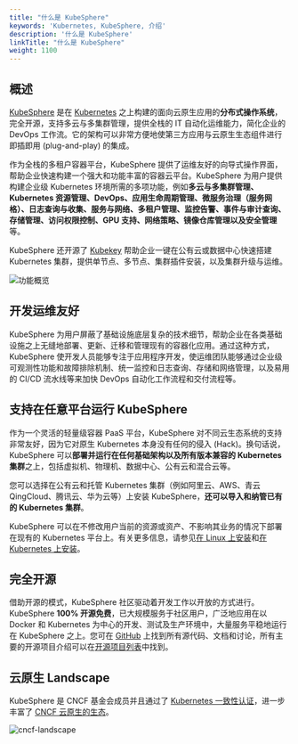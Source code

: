 ```yaml
---
title: "什么是 KubeSphere"
keywords: 'Kubernetes, KubeSphere, 介绍'
description: '什么是 KubeSphere'
linkTitle: "什么是 KubeSphere"
weight: 1100
---
```


## 概述

[KubeSphere](https://kubesphere.io) 是在 [Kubernetes](https://kubernetes.io) 之上构建的面向云原生应用的**分布式操作系统**，完全开源，支持多云与多集群管理，提供全栈的 IT 自动化运维能力，简化企业的 DevOps 工作流。它的架构可以非常方便地使第三方应用与云原生生态组件进行即插即用 (plug-and-play) 的集成。

作为全栈的多租户容器平台，KubeSphere 提供了运维友好的向导式操作界面，帮助企业快速构建一个强大和功能丰富的容器云平台。KubeSphere 为用户提供构建企业级 Kubernetes 环境所需的多项功能，例如**多云与多集群管理、Kubernetes 资源管理、DevOps、应用生命周期管理、微服务治理（服务网格）、日志查询与收集、服务与网络、多租户管理、监控告警、事件与审计查询、存储管理、访问权限控制、GPU 支持、网络策略、镜像仓库管理以及安全管理**等。

KubeSphere 还开源了 [Kubekey](https://github.com/kubesphere/kubekey) 帮助企业一键在公有云或数据中心快速搭建 Kubernetes 集群，提供单节点、多节点、集群插件安装，以及集群升级与运维。

![功能概览](/images/docs/zh-cn/introduction/what-is-kubesphere/feature-overview.png)

## 开发运维友好

KubeSphere 为用户屏蔽了基础设施底层复杂的技术细节，帮助企业在各类基础设施之上无缝地部署、更新、迁移和管理现有的容器化应用。通过这种方式，KubeSphere 使开发人员能够专注于应用程序开发，使运维团队能够通过企业级可观测性功能和故障排除机制、统一监控和日志查询、存储和网络管理，以及易用的 CI/CD 流水线等来加快 DevOps 自动化工作流程和交付流程等。

## 支持在任意平台运行 KubeSphere

作为一个灵活的轻量级容器 PaaS 平台，KubeSphere 对不同云生态系统的支持非常友好，因为它对原生 Kubernetes 本身没有任何的侵入 (Hack)。换句话说，KubeSphere 可以**部署并运行在任何基础架构以及所有版本兼容的 Kubernetes 集群**之上，包括虚拟机、物理机、数据中心、公有云和混合云等。

您可以选择在公有云和托管 Kubernetes 集群（例如阿里云、AWS、青云QingCloud、腾讯云、华为云等）上安装 KubeSphere，**还可以导入和纳管已有的 Kubernetes 集群**。

KubeSphere 可以在不修改用户当前的资源或资产、不影响其业务的情况下部署在现有的 Kubernetes 平台上。有关更多信息，请参见[在 Linux 上安装](../../installing-on-linux/)和[在 Kubernetes 上安装](../../installing-on-kubernetes/)。

## 完全开源

借助开源的模式，KubeSphere 社区驱动着开发工作以开放的方式进行。KubeSphere **100% 开源免费**，已大规模服务于社区用户，广泛地应用在以 Docker 和 Kubernetes 为中心的开发、测试及生产环境中，大量服务平稳地运行在 KubeSphere 之上。您可在 [GitHub](https://github.com/kubesphere/) 上找到所有源代码、文档和讨论，所有主要的开源项目介绍可以在[开源项目列表](../../../projects/)中找到。

## 云原生 Landscape

KubeSphere 是 CNCF 基金会成员并且通过了 [Kubernetes 一致性认证](https://www.cncf.io/certification/software-conformance/#logos)，进一步丰富了 [CNCF 云原生的生态](https://landscape.cncf.io/landscape=observability-and-analysis&license=apache-license-2-0)。

![cncf-landscape](/images/docs/zh-cn/introduction/what-is-kubesphere/cncf-landscape.png)